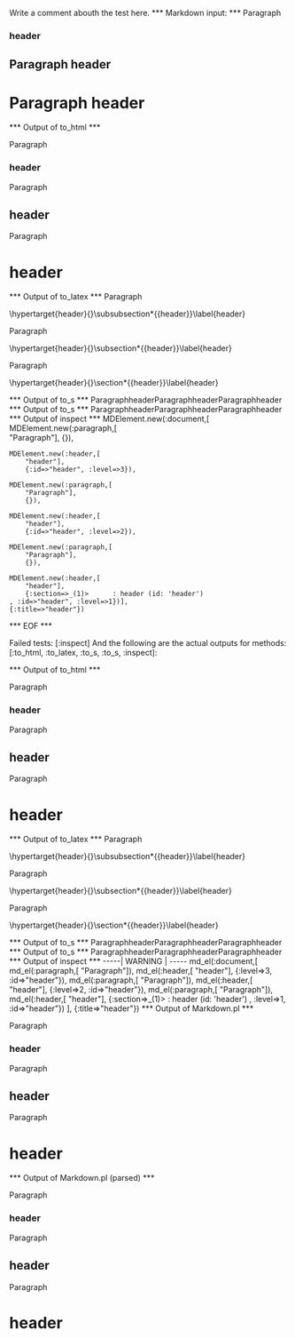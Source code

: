 Write a comment abouth the test here.
*** Markdown input: ***
Paragraph
### header ###

Paragraph
header
------

Paragraph
header
======

*** Output of to_html ***
<p>Paragraph</p
    ><h3 id='header'>header</h3
    ><p>Paragraph</p
    ><h2 id='header'>header</h2
    ><p>Paragraph</p
    ><h1 id='header'>header</h1
  >
*** Output of to_latex ***
Paragraph

\hypertarget{header}{}\subsubsection*{{header}}\label{header}

Paragraph

\hypertarget{header}{}\subsection*{{header}}\label{header}

Paragraph

\hypertarget{header}{}\section*{{header}}\label{header}


*** Output of to_s ***
ParagraphheaderParagraphheaderParagraphheader
*** Output of to_s ***
ParagraphheaderParagraphheaderParagraphheader
*** Output of inspect ***
MDElement.new(:document,[	
	MDElement.new(:paragraph,[	
		"Paragraph"],
		{}),
	
	MDElement.new(:header,[	
		"header"],
		{:id=>"header", :level=>3}),
	
	MDElement.new(:paragraph,[	
		"Paragraph"],
		{}),
	
	MDElement.new(:header,[	
		"header"],
		{:id=>"header", :level=>2}),
	
	MDElement.new(:paragraph,[	
		"Paragraph"],
		{}),
	
	MDElement.new(:header,[	
		"header"],
		{:section=>_(1)>	  : header (id: 'header')
	, :id=>"header", :level=>1})],
	{:title=>"header"})
*** EOF ***




Failed tests:   [:inspect] 
And the following are the actual outputs for methods:
   [:to_html, :to_latex, :to_s, :to_s, :inspect]:


*** Output of to_html ***
<p>Paragraph</p
    ><h3 id='header'>header</h3
    ><p>Paragraph</p
    ><h2 id='header'>header</h2
    ><p>Paragraph</p
    ><h1 id='header'>header</h1
  >
*** Output of to_latex ***
Paragraph

\hypertarget{header}{}\subsubsection*{{header}}\label{header}

Paragraph

\hypertarget{header}{}\subsection*{{header}}\label{header}

Paragraph

\hypertarget{header}{}\section*{{header}}\label{header}


*** Output of to_s ***
ParagraphheaderParagraphheaderParagraphheader
*** Output of to_s ***
ParagraphheaderParagraphheaderParagraphheader
*** Output of inspect ***
-----| WARNING | -----
md_el(:document,[
	md_el(:paragraph,[	"Paragraph"]),
	md_el(:header,[	"header"], {:level=>3, :id=>"header"}),
	md_el(:paragraph,[	"Paragraph"]),
	md_el(:header,[	"header"], {:level=>2, :id=>"header"}),
	md_el(:paragraph,[	"Paragraph"]),
	md_el(:header,[	"header"], {:section=>_(1)>	  : header (id: 'header')
	, :level=>1, :id=>"header"})
], {:title=>"header"})
*** Output of Markdown.pl ***
<p>Paragraph</p>

<h3>header</h3>

<p>Paragraph</p>

<h2>header</h2>

<p>Paragraph</p>

<h1>header</h1>

*** Output of Markdown.pl (parsed) ***
<p>Paragraph</p
    ><h3>header</h3
    ><p>Paragraph</p
    ><h2>header</h2
    ><p>Paragraph</p
    ><h1>header</h1
  >